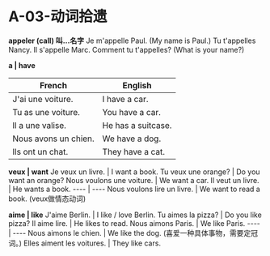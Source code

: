 ﻿# A-03-动词拾遗

**appeler (call) 叫…名字**
Je m'appelle Paul. (My name is Paul.)
Tu t'appelles Nancy.
Il s'appelle Marc.
Comment tu t'appelles? (What is your name?)

**a | have**

French | English
---- | ----
J'ai une voiture. | I have a car.
Tu as une voiture. | You have a car.
Il a une valise. | He has a suitcase.
Nous avons un chien. | We have a dog.
Ils ont un chat. | They have a cat.

**veux | want**
Je veux un livre. | I want a book.
Tu veux une orange? | Do you want an orange?
Nous voulons une voiture. | We want a car.
Il veut un livre. | He wants a book.
---- | ----
Nous voulons lire un livre. | We want to read a book. (veux做情态动词)

**aime | like**
J'aime Berlin. | I like / love Berlin.
Tu aimes la pizza? | Do you like pizza?
Il aime lire. | He likes to read.
Nous aimons Paris. | We like Paris.
---- | ----
Nous aimons le chien. | We like the dog. (喜爱一种具体事物，需要定冠词。)
Elles aiment les voitures. | They like cars.




